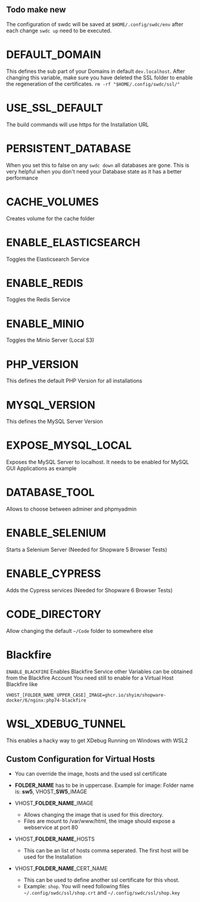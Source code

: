 ## Todo make new

The configuration of swdc will be saved at `$HOME/.config/swdc/env` after each change `swdc up` need to be executed.

# DEFAULT_DOMAIN

This defines the sub part of your Domains in default `dev.localhost`. After changing this variable, make sure you have deleted the SSL folder to enable the regeneration of the certificates.
`rm -rf "$HOME/.config/swdc/ssl/"`

# USE_SSL_DEFAULT

The build commands will use https for the Installation URL

# PERSISTENT_DATABASE

When you set this to false on any `swdc down` all databases are gone. This is very helpful when you don't need your Database state as it has a better performance

# CACHE_VOLUMES

Creates volume for the cache folder

# ENABLE_ELASTICSEARCH

Toggles the Elasticsearch Service

# ENABLE_REDIS

Toggles the Redis Service

# ENABLE_MINIO

Toggles the Minio Server (Local S3)

# PHP_VERSION

This defines the default PHP Version for all installations

# MYSQL_VERSION

This defines the MySQL Server Version

# EXPOSE_MYSQL_LOCAL

Exposes the MySQL Server to localhost. It needs to be enabled for MySQL GUI Applications as example

# DATABASE_TOOL

Allows to choose between adminer and phpmyadmin

# ENABLE_SELENIUM

Starts a Selenium Server (Needed for Shopware 5 Browser Tests)

# ENABLE_CYPRESS

Adds the Cypress services (Needed for Shopware 6 Browser Tests)

# CODE_DIRECTORY

Allow changing the default `~/Code` folder to somewhere else

# Blackfire

`ENABLE_BLACKFIRE` Enables Blackfire Service other Variables can be obtained from the Blackfire Account
You need still to enable for a Virtual Host Blackfire like

`VHOST_[FOLDER_NAME_UPPER_CASE]_IMAGE=ghcr.io/shyim/shopware-docker/6/nginx:php74-blackfire`

# WSL_XDEBUG_TUNNEL

This enables a hacky way to get XDebug Running on Windows with WSL2

## Custom Configuration for Virtual Hosts

* You can override the image, hosts and the used ssl certificate
* **FOLDER_NAME** has to be in uppercase. Example for image: Folder name is: **sw5**, VHOST_**SW5**_IMAGE

* VHOST_**FOLDER_NAME**_IMAGE
  * Allows changing the image that is used for this directory.
  * Files are mount to /var/www/html, the image should expose a webservice at port 80
* VHOST_**FOLDER_NAME**_HOSTS
  * This can be an list of hosts comma seperated. The first host will be used for the Installation
* VHOST_**FOLDER_NAME**_CERT_NAME
  * This can be used to define another ssl certificate for this vhost.
  * Example: `shop`. You will need following files  `~/.config/swdc/ssl/shop.crt` and `~/.config/swdc/ssl/shop.key`
